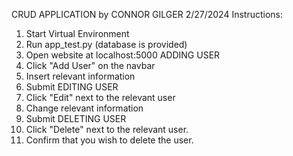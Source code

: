 CRUD APPLICATION by CONNOR GILGER
2/27/2024
Instructions:
1. Start Virtual Environment
2. Run app_test.py (database is provided)
3. Open website at localhost:5000
ADDING USER
1. Click "Add User" on the navbar
2. Insert relevant information
3. Submit
EDITING USER
1. Click "Edit" next to the relevant user
2. Change relevant information
3. Submit
DELETING USER
1. Click "Delete" next to the relevant user.
2. Confirm that you wish to delete the user.
